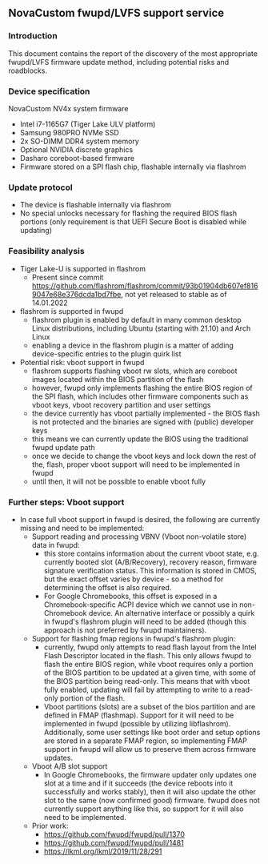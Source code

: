 ## NovaCustom fwupd/LVFS support service

### Introduction

This document contains the report of the discovery of the most appropriate
fwupd/LVFS firmware update method, including potential risks and roadblocks.

### Device specification

NovaCustom NV4x system firmware

- Intel i7-1165G7 (Tiger Lake ULV platform)
- Samsung 980PRO NVMe SSD
- 2x SO-DIMM DDR4 system memory
- Optional NVIDIA discrete graphics
- Dasharo coreboot-based firmware
- Firmware stored on a SPI flash chip, flashable internally via flashrom

### Update protocol

- The device is flashable internally via flashrom
- No special unlocks necessary for flashing the required BIOS flash portions
  (only requirement is that UEFI Secure Boot is disabled while updating)

### Feasibility analysis

- Tiger Lake-U is supported in flashrom
  + Present since commit <https://github.com/flashrom/flashrom/commit/93b01904db607ef8169047e68e376dcda1bd7fbe>,
      not yet released to stable as of 14.01.2022
- flashrom is supported in fwupd
  + flashrom plugin is enabled by default in many common desktop Linux
      distributions, including Ubuntu (starting with 21.10) and Arch Linux
  + enabling a device in the flashrom plugin is a matter of adding
      device-specific entries to the plugin quirk list
- Potential risk: vboot support in fwupd
  + flashrom supports flashing vboot rw slots, which are coreboot images
      located within the BIOS partition of the flash
  + however, fwupd only implements flashing the entire BIOS region of the SPI
      flash, which includes other firmware components such as vboot keys,
      vboot recovery partition and user settings
  + the device currently has vboot partially implemented - the BIOS flash
      is not protected and the binaries are signed with (public) developer keys
  + this means we can currently update the BIOS using the traditional fwupd
      update path
  + once we decide to change the vboot keys and lock down the rest of the,
      flash, proper vboot support will need to be implemented in fwupd
  + until then, it will not be possible to enable vboot fully

### Further steps: Vboot support

- In case full vboot support in fwupd is desired, the following are currently
  missing and need to be implemented:
  + Support reading and processing VBNV (Vboot non-volatile store) data in
      fwupd:
    - this store contains information about the current vboot state,
          e.g. currently booted slot (A/B/Recovery), recovery reason, firmware
          signature verification status. This information is stored in CMOS, but
          the exact offset varies by device - so a method for determining the offset
          is also required.
    - For Google Chromebooks, this offset is exposed in a Chromebook-specific
          ACPI device which we cannot use in non-Chromebook device. An alternative
          interface or possibly a quirk in fwupd's flashrom plugin will need to be
          added (though this approach is not preferred by fwupd maintainers).
  + Support for flashing fmap regions in fwupd's flashrom plugin:
    - currently,
          fwupd only attempts to read flash layout from the Intel Flash Descriptor
          located in the flash. This only allows fwupd to flash the entire BIOS
          region, while vboot requires only a portion of the BIOS partition to be
          updated at a given time, with some of the BIOS partition being read-only.
          This means that with vboot fully enabled, updating will fail by attempting
          to write to a read-only portion of the flash.
    - Vboot partitions (slots) are a subset of the bios partition and are defined
          in FMAP (flashmap). Support for it will need to be implemented in fwupd
          (possible by utilizing libflashrom).
          Additionally, some user settings like boot order and setup options are
          stored in a separate FMAP region, so implementing FMAP support in fwupd
          will allow us to preserve them across firmware updates.
  + Vboot A/B slot support
    - In Google Chromebooks, the firmware updater
          only updates one slot at a time and if it succeeds (the device reboots
          into it successfully and works stably), then it will also update the other
          slot to the same (now confirmed good) firmware. fwupd does not currently
          support anything like this, so support for it will also need to be
          implemented.
  + Prior work:
    - <https://github.com/fwupd/fwupd/pull/1370>
    - <https://github.com/fwupd/fwupd/pull/1481>
    - <https://lkml.org/lkml/2019/11/28/291>

